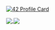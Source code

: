 [![42 Profile Card](https://1337-readme.vercel.app/api/profile?cursus=42cursus&login=oaizab)](https://github.com/mohouyizme/1337-readme)

<a href="https://github.com/oaizab?tab=repositories">
  <img align="center" src="https://github-readme-stats.vercel.app/api/top-langs/?username=oaizab&theme=dark"/>
</a>
<a href="https://github.com/oaizab?tab=repositories">
 <img align="center" src="https://github-readme-stats.vercel.app/api?username=oaizab&line_height=40&show_icons=true&theme=dark">
</a>
